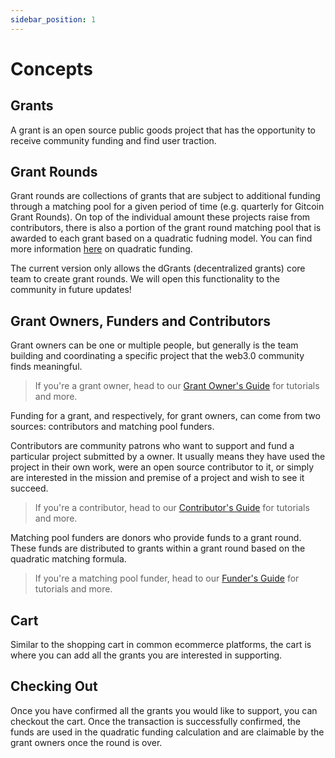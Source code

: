 ```yaml
---
sidebar_position: 1
---
```


# Concepts

## Grants 

A grant is an open source public goods project that has the opportunity to receive community funding and find user traction.

## Grant Rounds 

Grant rounds are collections of grants that are subject to additional funding through a matching pool for a given period of time (e.g. quarterly for Gitcoin Grant Rounds). On top of the individual amount these projects raise from contributors, there is also a portion of the grant round matching pool that is awarded to each grant based on a quadratic fudning model. You can find more information [here](https://wtfisqf.com/) on quadratic funding. 

The current version only allows the dGrants (decentralized grants) core team to create grant rounds. We will open this functionality to the community in future updates! 

## Grant Owners, Funders and Contributors 

Grant owners can be one or multiple people, but generally is the team building and coordinating a specific project that the web3.0 community finds meaningful.

> If you're a grant owner, head to our [Grant Owner's Guide](/docs/grant-owners-guide/create-edit-grants) for tutorials and more. 

Funding for a grant, and respectively, for grant owners, can come from two sources: contributors and matching pool funders. 

Contributors are community patrons who want to support and fund a particular project submitted by a owner. It usually means they have used the project in their own work, were an open source contributor to it, or simply are interested in the mission and premise of a project and wish to see it succeed.

> If you're a contributor, head to our [Contributor's Guide]((/docs/contributors-guide/add-to-cart-checkout)) for tutorials and more. 

Matching pool funders are donors who provide funds to a grant round. These funds are distributed to grants within a grant round based on the quadratic matching formula.

> If you're a matching pool funder, head to our [Funder's Guide](/docs/funders-guide/fund-grant-round) for tutorials and more. 

## Cart 

Similar to the shopping cart in common ecommerce platforms, the cart is where you can add all the grants you are interested in supporting.

## Checking Out 

Once you have confirmed all the grants you would like to support, you can checkout the cart. Once the transaction is successfully confirmed, the funds are used in the quadratic funding calculation and are claimable by the grant owners once the round is over. 
